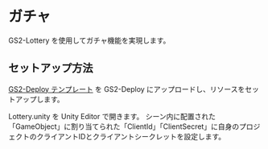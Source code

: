 # ガチャ

GS2-Lottery を使用してガチャ機能を実現します。

## セットアップ方法

[GS2-Deploy テンプレート](template.yaml) を GS2-Deploy にアップロードし、リソースをセットアップします。

Lottery.unity を Unity Editor で開きます。
シーン内に配置された「GameObject」に割り当てられた「ClientId」「ClientSecret」に自身のプロジェクトのクライアントIDとクライアントシークレットを設定します。
